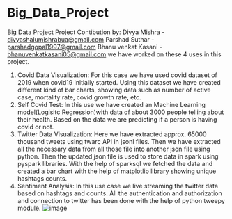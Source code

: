 # Big_Data_Project


Big Data Project Project Contibution by: Divya Mishra - divyashalumishrabua@gmail.com Parshad Suthar - parshadgopal1997@gmail.com Bhanu venkat Kasani - bhanuvenkatkasani05@gmail.com
we have worked on these 4 uses in this project.
1.	Covid Data Visualization: For this case we have used covid dataset of 2019 when covid19 initially started. Using this dataset we have created different kind of bar charts, showing data such as number of active case, mortality rate, covid growth rate, etc.
2.	Self Covid Test: In this use we have created an Machine Learning model(Logisitc Regression)with data of about 3000 people telling about their health. Based on the data we are predicting if a person is having covid or not.
3.	Twitter Data Visualization: Here we have extracted approx. 65000 thousand tweets using twarc API in jsonl files. Then we have extracted all the necessary data from all those file into another json file using python. Then the updated json file is used to store data in spark using pyspark libraries. With the help of sparksql we fetched the data and created a bar chart with the help of matplotlib library showing unique hashtags counts.
4.	Sentiment Analysis: In this use case we live streaming the twitter data based on hashtags and counts. All the authentication and authorization and connection to twitter has been done with the help of python tweepy module.
![image](https://github.com/Parshad97/Big_Data_Project/assets/92554035/ff781bb3-60b2-422d-85dd-8427bfe7e675)
